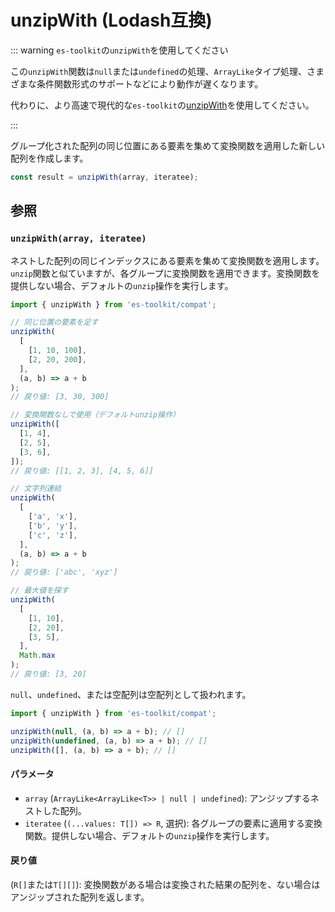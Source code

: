 # unzipWith (Lodash互換)

::: warning `es-toolkit`の`unzipWith`を使用してください

この`unzipWith`関数は`null`または`undefined`の処理、`ArrayLike`タイプ処理、さまざまな条件関数形式のサポートなどにより動作が遅くなります。

代わりに、より高速で現代的な`es-toolkit`の[unzipWith](../../array/unzipWith.md)を使用してください。

:::

グループ化された配列の同じ位置にある要素を集めて変換関数を適用した新しい配列を作成します。

```typescript
const result = unzipWith(array, iteratee);
```

## 参照

### `unzipWith(array, iteratee)`

ネストした配列の同じインデックスにある要素を集めて変換関数を適用します。`unzip`関数と似ていますが、各グループに変換関数を適用できます。変換関数を提供しない場合、デフォルトの`unzip`操作を実行します。

```typescript
import { unzipWith } from 'es-toolkit/compat';

// 同じ位置の要素を足す
unzipWith(
  [
    [1, 10, 100],
    [2, 20, 200],
  ],
  (a, b) => a + b
);
// 戻り値: [3, 30, 300]

// 変換関数なしで使用（デフォルトunzip操作）
unzipWith([
  [1, 4],
  [2, 5],
  [3, 6],
]);
// 戻り値: [[1, 2, 3], [4, 5, 6]]

// 文字列連結
unzipWith(
  [
    ['a', 'x'],
    ['b', 'y'],
    ['c', 'z'],
  ],
  (a, b) => a + b
);
// 戻り値: ['abc', 'xyz']

// 最大値を探す
unzipWith(
  [
    [1, 10],
    [2, 20],
    [3, 5],
  ],
  Math.max
);
// 戻り値: [3, 20]
```

`null`、`undefined`、または空配列は空配列として扱われます。

```typescript
import { unzipWith } from 'es-toolkit/compat';

unzipWith(null, (a, b) => a + b); // []
unzipWith(undefined, (a, b) => a + b); // []
unzipWith([], (a, b) => a + b); // []
```

#### パラメータ

- `array` (`ArrayLike<ArrayLike<T>> | null | undefined`): アンジップするネストした配列。
- `iteratee` (`(...values: T[]) => R`, 選択): 各グループの要素に適用する変換関数。提供しない場合、デフォルトの`unzip`操作を実行します。

#### 戻り値

(`R[]`または`T[][]`): 変換関数がある場合は変換された結果の配列を、ない場合はアンジップされた配列を返します。
